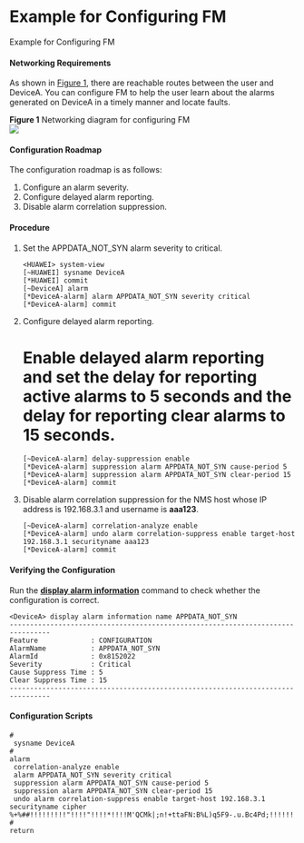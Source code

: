 Example for Configuring FM
==========================

Example for Configuring FM

#### Networking Requirements

As shown in [Figure 1](#EN-US_TASK_0000001513165074__fig11497111211507), there are reachable routes between the user and DeviceA. You can configure FM to help the user learn about the alarms generated on DeviceA in a timely manner and locate faults.

**Figure 1** Networking diagram for configuring FM  
![](figure/en-us_image_0000001512845550.png)
#### Configuration Roadmap

The configuration roadmap is as follows:

1. Configure an alarm severity.
2. Configure delayed alarm reporting.
3. Disable alarm correlation suppression.


#### Procedure

1. Set the APPDATA\_NOT\_SYN alarm severity to critical.
   
   
   ```
   <HUAWEI> system-view
   [~HUAWEI] sysname DeviceA
   [*HUAWEI] commit
   [~DeviceA] alarm
   [*DeviceA-alarm] alarm APPDATA_NOT_SYN severity critical
   [*DeviceA-alarm] commit
   ```
2. Configure delayed alarm reporting.
   
   
   
   # Enable delayed alarm reporting and set the delay for reporting active alarms to 5 seconds and the delay for reporting clear alarms to 15 seconds.
   
   ```
   [~DeviceA-alarm] delay-suppression enable
   [*DeviceA-alarm] suppression alarm APPDATA_NOT_SYN cause-period 5
   [*DeviceA-alarm] suppression alarm APPDATA_NOT_SYN clear-period 15
   [*DeviceA-alarm] commit
   ```
3. Disable alarm correlation suppression for the NMS host whose IP address is 192.168.3.1 and username is **aaa123**.
   
   
   ```
   [~DeviceA-alarm] correlation-analyze enable
   [*DeviceA-alarm] undo alarm correlation-suppress enable target-host 192.168.3.1 securityname aaa123
   [*DeviceA-alarm] commit
   ```

#### Verifying the Configuration

Run the [**display alarm information**](cmdqueryname=display+alarm+information) command to check whether the configuration is correct.

```
<DeviceA> display alarm information name APPDATA_NOT_SYN
--------------------------------------------------------------------------------
Feature             : CONFIGURATION
AlarmName           : APPDATA_NOT_SYN
AlarmId             : 0x8152022
Severity            : Critical
Cause Suppress Time : 5
Clear Suppress Time : 15    
--------------------------------------------------------------------------------
```

#### Configuration Scripts

```
#
 sysname DeviceA
#
alarm
 correlation-analyze enable
 alarm APPDATA_NOT_SYN severity critical
 suppression alarm APPDATA_NOT_SYN cause-period 5
 suppression alarm APPDATA_NOT_SYN clear-period 15
 undo alarm correlation-suppress enable target-host 192.168.3.1 securityname cipher %+%##!!!!!!!!!"!!!!"!!!!*!!!!M'QCMk|;n!+ttaFN:B%L)q5F9-.u.Bc4Pd;!!!!!!!!!!!!!!!7!!!!:kiHA*OO]%"x:zHit670|z&=~0qG"G!!!!!!!!!!%+%#
#
return  
```